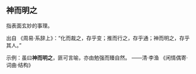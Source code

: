 ## 神而明之

指表面玄妙的事理。

出自 《周易·系辞上》：“化而裁之，存乎变；推而行之，存乎通；神而明之，存乎其人。”

示例：虽曰**神而明之**，匪可言喻，亦由勉强而臻自然。  ——清·李渔 《闲情偶寄·词曲·结构》